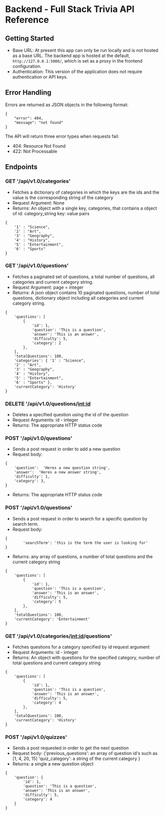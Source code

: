 # Backend - Full Stack Trivia API Reference

## Getting Started
- Base URL: At present this app can only be run locally and is not hosted as a base URL. The backend app is hosted at the default, `http://127.0.0.1:5000/`, which is set as a proxy in the frontend configuration. 
- Authentication: This version of the application does not require authentication or API keys.

## Error Handling
Errors are returned as JSON objects in the following format:
```
{
    "error": 404,
    "message": "not found"
}
```
The API will return three error types when requests fail:
- 404: Resource Not Found
- 422: Not Processable

## Endpoints

### GET '/api/v1.0/categories'
- Fetches a dictionary of categories in which the keys are the ids and the value is the corresponding string of the category
- Request Argument: None
- Returns: An object with a single key, categories, that contains a object of id: category_string key: value pairs
```
{   
    '1' : "Science",
    '2' : "Art",
    '3' : "Geography",
    '4' : "History",
    '5' : "Entertainment",
    '6' : "Sports"
}
```
### GET '/api/v1.0/questions'
- Fetches a paginated set of questions, a total number of questions, all categories and current category string.
- Request Argument: page = integer
- Returns: A json object contains 10 paginated questions, number of total questions, dictionary object including all categories and current category string.
```
{
    'questions': [
        {
            'id': 1,
            'question': 'This is a question',
            'answer': 'This is an answer', 
            'difficulty': 5,
            'category': 2
        },
    ],
    'totalQuestions': 100,
    'categories': { '1' : "Science",
    '2' : "Art",
    '3' : "Geography",
    '4' : "History",
    '5' : "Entertainment",
    '6' : "Sports" },
    'currentCategory': 'History'
}
```
### DELETE '/api/v1.0/questions/<int:id>
- Deletes a specified question using the id of the question
- Request Arguments: id - integer
- Returns: The appropriate HTTP status code

### POST '/api/v1.0/questions'
- Sends a post request in order to add a new question
- Request body:
```
{
    'question':  'Heres a new question string',
    'answer':  'Heres a new answer string',
    'difficulty': 1,
    'category': 3,
}
```
- Returns: The appropriate HTTP status code

### POST '/api/v1.0/questions'
- Sends a post request in order to search for a specific question by search term.
- Request body:
```
{
        'searchTerm': 'this is the term the user is looking for'
}
```
- Returns: any array of questions, a number of total questions and the current category string
```
{
    'questions': [
        {
            'id': 1,
            'question': 'This is a question',
            'answer': 'This is an answer', 
            'difficulty': 5,
            'category': 5
        },
    ],
    'totalQuestions': 100,
    'currentCategory': 'Entertainment'
}
```
### GET '/api/v1.0/categories/<int:id>/questions'
- Fetches questions for a category specified by id request argument
- Request Arguments: id - integer
- Returns: An object with questions for the specified category, number of total questions and current category string
```
{
    'questions': [
        {
            'id': 1,
            'question': 'This is a question',
            'answer': 'This is an answer', 
            'difficulty': 5,
            'category': 4
        },
    ],
    'totalQuestions': 100,
    'currentCategory': 'History'
}
```
### POST '/api/v1.0/quizzes'
- Sends a post requested in order to get the next question
- Request body:
{'previous_questions':  an array of question id's such as [1, 4, 20, 15]
'quiz_category': a string of the current category }
- Returns: a single a new question object
```
{
    'question': {
        'id': 1,
        'question': 'This is a question',
        'answer': 'This is an answer', 
        'difficulty': 5,
        'category': 4
    }
}
```